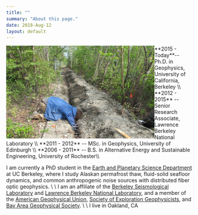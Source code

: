 ```yaml
---
title: ""
summary: "About this page."
date: 2018-Aug-12
layout: default
---
```

<img align="left" width="400" height="250" src="assets/images/fairbanks/nateTrench.JPG">
**2015 - Today**-- Ph.D. in Geophysics, University of California, Berkeley
\\
**2012 - 2015** -- Senior Research Associate, Lawrence Berkeley National Laboratory
\\
**2011 - 2012** -- MSc. in Geophysics, University of Edinburgh
\\
**2006 - 2011** -- B.S. in Alternative Energy and Sustainable Engineering, University of Rochester\\





I am currently a PhD student in the [Earth and Planetary Science Department](https://sites.agu.org/) at UC Berkeley, where I study Alaskan permafrost thaw, fluid-solid seafloor dynamics, and common anthropogenic noise sources with distributed fiber optic geophysics.
\\
\\
I am an affiliate of the [Berkeley Seismological Laboratory](https:http://seismo.berkeley.edu/) and [Lawrence Berkeley National Laboratory](http://www.lbl.gov/), and a member of the [American Geophysical Union](https://sites.agu.org/), [Society of Exploration Geophysicists](https://seg.org/), and [Bay Area Geophysical Society](http://bayareageophysicalsociety.org/).
\\
\\
I live in Oakland, CA
